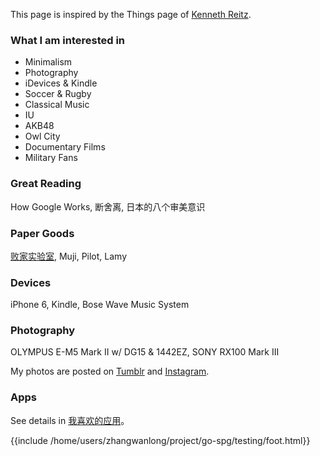 This page is inspired by the Things page of [Kenneth Reitz](http://www.kennethreitz.org/things/).

### What I am interested in

* Minimalism
* Photography
* iDevices & Kindle
* Soccer & Rugby
* Classical Music
* IU
* AKB48
* Owl City
* Documentary Films
* Military Fans

### Great Reading

How Google Works, 断舍离, 日本的八个审美意识

### Paper Goods

[败家实验室](https://thebai.taobao.com/), Muji, Pilot, Lamy

### Devices

iPhone 6, Kindle, Bose Wave Music System

### Photography

OLYMPUS E-M5 Mark II w/ DG15 & 1442EZ, SONY RX100 Mark III

My photos are posted on [Tumblr](http://crispgm.tumblr.com) and [Instagram](https://instagram.com/crispgm).

### Apps

See details in [我喜欢的应用](http://crispgm.com/page/my-favorite-app.html)。

{{include /home/users/zhangwanlong/project/go-spg/testing/foot.html}}
